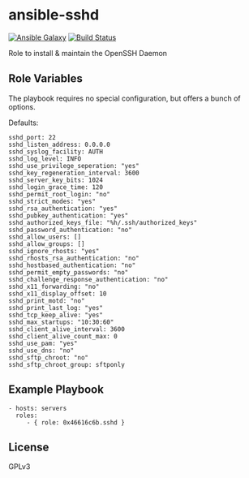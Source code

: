ansible-sshd
============

[![Ansible Galaxy](http://img.shields.io/badge/ansible--galaxy-sshd-blue.svg)](https://galaxy.ansible.com/list#/roles/3844) [![Build Status](https://travis-ci.org/systemli/ansible-sshd.svg)](https://travis-ci.org/systemli/ansible-sshd)

Role to install & maintain the OpenSSH Daemon

Role Variables
--------------

The playbook requires no special configuration, but offers a bunch of options.

Defaults:

    sshd_port: 22
    sshd_listen_address: 0.0.0.0
    sshd_syslog_facility: AUTH
    sshd_log_level: INFO
    sshd_use_privilege_seperation: "yes"
    sshd_key_regeneration_interval: 3600
    sshd_server_key_bits: 1024
    sshd_login_grace_time: 120
    sshd_permit_root_login: "no"
    sshd_strict_modes: "yes"
    sshd_rsa_authentication: "yes"
    sshd_pubkey_authentication: "yes"
    sshd_authorized_keys_file: "%h/.ssh/authorized_keys"
    sshd_password_authentication: "no"
    sshd_allow_users: []
    sshd_allow_groups: []
    sshd_ignore_rhosts: "yes"
    sshd_rhosts_rsa_authentication: "no"
    sshd_hostbased_authentication: "no"
    sshd_permit_empty_passwords: "no"
    sshd_challenge_response_authentication: "no"
    sshd_x11_forwarding: "no"
    sshd_x11_display_offset: 10
    sshd_print_motd: "no"
    sshd_print_last_log: "yes"
    sshd_tcp_keep_alive: "yes"
    sshd_max_startups: "10:30:60"
    sshd_client_alive_interval: 3600
    sshd_client_alive_count_max: 0
    sshd_use_pam: "yes"
    sshd_use_dns: "no"
    sshd_sftp_chroot: "no"
    sshd_sftp_chroot_group: sftponly


Example Playbook
----------------

    - hosts: servers
      roles:
         - { role: 0x46616c6b.sshd }

License
-------

GPLv3
